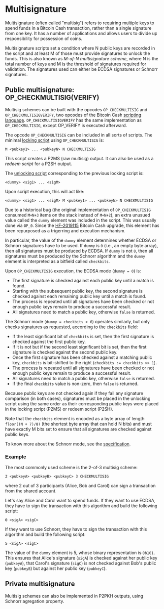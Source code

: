 # Multisignature

Multisignature (often called "multisig") refers to requiring multiple keys to spend funds in a Bitcoin Cash transaction, rather than a single signature from one key. It has a number of applications and allows users to divide up responsibility for possession of coins.

Multisignature scripts set a condition where N public keys are recorded in the script and at least M of those must provide signatures to unlock the funds. This is also known as *M-of-N multisignature scheme*, where N is the total number of keys and M is the threshold of signatures required for validation. The signatures used can either be ECDSA signatures or Schnorr signatures.

## Public multisignature: OP_CHECKMULTISIG(VERIFY)

Multisig schemes can be built with the opcodes `OP_CHECKMULTISIG` and `OP_CHECKMULTISIGVERIFY`, two opcodes of the Bitcoin Cash [scripting language](/protocol/blockchain/script). `OP_CHECKMULTISIGVERIFY` has the same implementation as `OP_CHECKMULTISIG`, except OP_VERIFY is executed afterward.

The opcode `OP_CHECKMULTISIG` can be included in all sorts of scripts. The minimal [locking script](/protocol/blockchain/transaction/locking-script.md) using `OP_CHECKMULTISIG` is:

```
M <pubkey1> ... <pubkeyN> N CHECKMULTISIG
```

This script creates a P2MS (raw multisig) output. It can also be used as a *redeem script* for a P2SH output.

The [unlocking script](/protocol/blockchain/transaction/unlocking-script) corresponding to the previous locking script is:

```
<dummy> <sig1> ... <sigM>
```

Upon script execution, this will act like:

```
<dummy> <sig1> ... <sigM> M <pubkey1> ... <pubkeyN> N CHECKMULTISIG
```

Due to a historical bug (the original implementation of `OP_CHECKMULTISIG` consumed `M+N+3` items on the stack instead of `M+N+2`), an extra unusued value called the `dummy` element was included in the script. This was usually done via `OP_0`. Since the [HF-2019115](/protocol/forks/hf-20191115) Bitcoin Cash upgrade, this element has been repurposed as a trigerring and execution mechanism. 

In particular, the value of the `dummy` element determines whether ECDSA or Schnorr signatures have to be used. If `dummy` is `0` (i.e., an empty byte array), then all signatures must be produced by ECDSA. If `dummy` is not `0`, then all signatures must be produced by the Schnorr algorithm and the `dummy` element is interpreted as a bitfield called `checkbits`.

Upon `OP_CHECKMULTISIG` execution, the ECDSA mode (`dummy = 0`) is:

* The first signature is checked against each public key until a match is found.
* Starting with the subsequent public key, the second signature is checked against each remaining public key until a match is found.
* The process is repeated until all signatures have been checked or not enough public keys remain to produce a successful result.
* All signatures need to match a public key, otherwise `false` is returned.

The Schnorr mode (`dummy = checkbits > 0`) operates similarly, but only checks signatures as requested, according to the `checkbits` field:

* If the least significant bit of `checkbits` is set, then the first signature is checked against the first public key. 
* If it is not but if the second least significant bit is set, then the first signature is checked against the second public key. 
* Once the first signature has been checked against a matching public key, `checkbits` is bit-shifted to the right (`checkbits := checkbits >> 1`).
* The process is repeated until all signatures have been checked or not enough public keys remain to produce a successful result.
* All signatures need to match a public key, otherwise `false` is returned.
* If the final `checkbits` value is non-zero, then `false` is returned. 

Because public keys are not checked again if they fail any signature comparison (in both cases), signatures must be placed in the unlocking script using the same order as their corresponding public keys were placed in the locking script (P2MS) or redeem script (P2SH).

Note that the `checkbits` element is encoded as a byte array of length `floor((N + 7)/8)` (the shortest byte array that can hold N bits) and must have exactly M bits set to ensure that all signatures are checked against public keys.

To know more about the Schnorr mode, see the [specification](https://github.com/bitcoincashorg/bitcoincash.org/blob/master/spec/2019-11-15-schnorrmultisig.md).

### Example

The most commonly used scheme is the 2-of-3 multisig scheme:

```
2 <pubkeyA> <pubkeyB> <pubkeyC> 3 CHECKMULTISIG
```

where 2 out of 3 participants (Alice, Bob and Carol) can sign a transaction from the shared account. 

Let's say Alice and Carol want to spend funds. If they want to use ECDSA, they have to sign the transaction with this algorithm and build the following script: 

```
0 <sigA> <sigC>
```

If they want to use Schnorr, they have to sign the transaction with this algorithm and build the following script: 

```
5 <sigA> <sigC>
```

The value of the `dummy` element is 5, whose binary representation is `0b101`. This ensures that Alice's signature (`sigA`) is checked against her public key (`pubkeyA`), that Carol's signature (`sigC`) is not checked against Bob's public key (`pubkeyB`) but against her public key (`pubkeyC`).

## Private multisignature

Multisig schemes can also be implemented in P2PKH outputs, using Schnorr agregation property.

